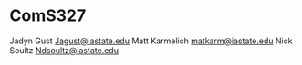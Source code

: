 # ComS327
Jadyn Gust Jagust@iastate.edu
Matt Karmelich matkarm@iastate.edu
Nick Soultz Ndsoultz@iastate.edu
